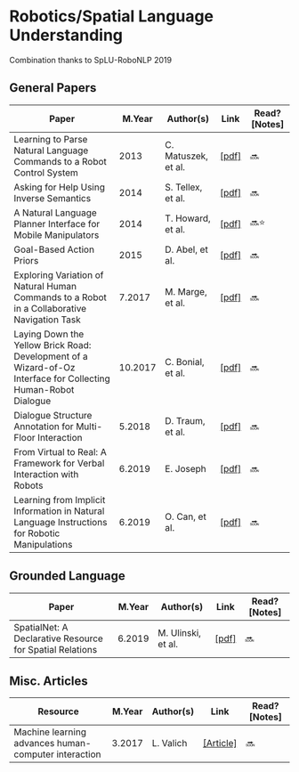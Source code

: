 # Robotics/Spatial Language Understanding   
Combination thanks to SpLU-RoboNLP 2019

## General Papers
Paper | M.Year | Author(s) | Link | Read? [Notes]
--- | --- | --- | --- | ---
Learning to Parse Natural Language Commands to a Robot Control System | 2013 | C. Matuszek, et al. | [[pdf]](https://homes.cs.washington.edu/~lsz/papers/mhzf-iser12.pdf) | 🔜
Asking for Help Using Inverse Semantics | 2014 | S. Tellex, et al. | [[pdf]](http://cs.brown.edu/people/stellex/publications/tellex14.pdf) | 🔜
A Natural Language Planner Interface for Mobile Manipulators | 2014 | T. Howard, et al. | [[pdf]](http://groups.csail.mit.edu/rrg/papers/Howard_ICRA14.pdf) | 🔜⭐
Goal-Based Action Priors | 2015 | D. Abel, et al. | [[pdf]](https://david-abel.github.io/papers/goal_based_action_priors.pdf) | 🔜
Exploring Variation of Natural Human Commands to a Robot in a Collaborative Navigation Task | 7.2017 | M. Marge, et al. | [[pdf]](https://www.aclweb.org/anthology/W17-2808) | 🔜
Laying Down the Yellow Brick Road: Development of a Wizard-of-Oz Interface for Collecting Human-Robot Dialogue | 10.2017 | C. Bonial, et al. | [[pdf]](https://arxiv.org/pdf/1710.06406.pdf) | 🔜
Dialogue Structure Annotation for Multi-Floor Interaction | 5.2018 | D. Traum, et al. | [[pdf]](https://www.aclweb.org/anthology/L18-1017) | 🔜
From Virtual to Real: A Framework for Verbal Interaction with Robots | 6.2019 | E. Joseph | [[pdf]](https://www.aclweb.org/anthology/W19-1603) | 🔜
Learning from Implicit Information in Natural Language Instructions for Robotic Manipulations | 6.2019 | O. Can, et al. | [[pdf]](https://www.aclweb.org/anthology/W19-1604) | 🔜

## Grounded Language
Paper | M.Year | Author(s) | Link | Read? [Notes]
--- | --- | --- | --- | ---
SpatialNet: A Declarative Resource for Spatial Relations | 6.2019 | M. Ulinski, et al. | [[pdf]](https://www.aclweb.org/anthology/W19-1607) | 🔜

## Misc. Articles
Resource | M.Year | Author(s) | Link | Read? [Notes]
--- | --- | --- | --- | ---
Machine learning advances human-computer interaction | 3.2017 | L. Valich | [[Article]](https://www.rochester.edu/newscenter/machine-learning-advances-human-computer-interaction/) | 🔜
